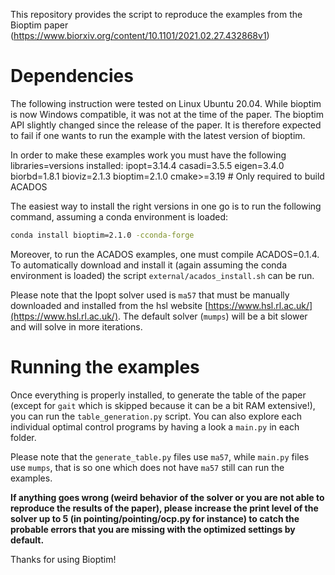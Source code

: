 This repository provides the script to reproduce the examples from the Bioptim paper (https://www.biorxiv.org/content/10.1101/2021.02.27.432868v1)

# Dependencies

The following instruction were tested on Linux Ubuntu 20.04. While bioptim is now Windows compatible, it was not at the time of the paper. The bioptim API slightly changed since the release of the paper. It is therefore expected to fail if one wants to run the example with the latest version of bioptim. 

In order to make these examples work you must have the following libraries=versions installed:
ipopt=3.14.4
casadi=3.5.5
eigen=3.4.0
biorbd=1.8.1
bioviz=2.1.3
bioptim=2.1.0
cmake>=3.19  # Only required to build ACADOS

The easiest way to install the right versions in one go is to run the following command, assuming a conda environment is loaded:

```bash
conda install bioptim=2.1.0 -cconda-forge
```

Moreover, to run the ACADOS examples, one must compile ACADOS=0.1.4. To automatically download and install it (again assuming the conda environment is loaded) the script `external/acados_install.sh` can be run. 

Please note that the Ipopt solver used is `ma57` that must be manually downloaded and installed from the hsl website [https://www.hsl.rl.ac.uk/](https://www.hsl.rl.ac.uk/). The default solver (`mumps`) will be a bit slower and will solve in more iterations.

# Running the examples

Once everything is properly installed, to generate the table of the paper (except for `gait` which is skipped because it can be a bit RAM extensive!), you can run the `table_generation.py` script. You can also explore each individual optimal control programs by having a look a `main.py` in each folder. 

Please note that the `generate_table.py` files use `ma57`, while `main.py` files use `mumps`, that is so one which does not have `ma57` still can run the examples.

**If anything goes wrong (weird behavior of the solver or you are not able to reproduce the results of the paper), please increase the print level of the solver up to 5 (in pointing/pointing/ocp.py for instance) to catch the probable errors that you are missing with the optimized settings by default.**

Thanks for using Bioptim!
